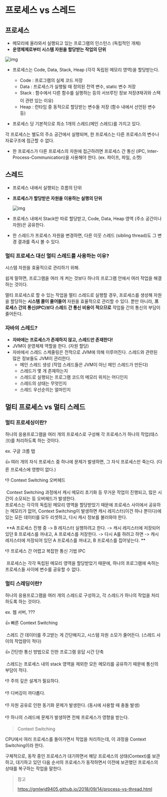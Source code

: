 # 프로세스 vs 스레드

## 프로세스

- 메모리에 올라와서 실행되고 있는 프로그램의 인스턴스 (독립적인 개체)
- **운영체제로부터 시스템 자원을 할당받는 작업의 단위**



![img](https://gmlwjd9405.github.io/images/os-process-and-thread/process.png)

- 프로세스는 Code, Data, Stack, Heap (각각 독립된 메모리 영역)을 할당받는다.
  - Code : 프로그램의 실제 코드 저장
  - Data : 프로세스가 실행될 때 정의된 전역 변수, static 변수 저장
  - Stack : 함수에서 다른 함수를 실행하는 등의 서브루틴 정보 저장(❗️재귀와 스택이 관련 있는 이유)
  - Heap : 런타임 중 동적으로 할당받는 변수들 저장 (함수 내에서 선언된 변수 등)

- 프로세스 당 기본적으로 최소 1개의 스레드(메인 스레드)를 가지고 있다.

각 프로세스는 별도의 주소 공간에서 실행되며, 한 프로세스는 다른 프로세스의 변수나 자료구조에 접근할 수 없다.

- 한 프로세스가 다른 프로세스의 자원에 접근하려면 프로세스 간 통신 (IPC, Inter-Process-Communication)을 사용해야 한다. (ex. 파이프, 파일, 소캣)



## 스레드

- 프로세스 내에서 실행되는 흐름의 단위

- **프로세스가 할당받은 자원을 이용하는 실행의 단위**

  

  ![img](https://gmlwjd9405.github.io/images/os-process-and-thread/thread.png)

- 프로세스 내에서 Stack만 따로 할당받고, Code, Data, Heap 영역 (주소 공간이나 자원)은 공유한다.

- 한 스레드가 프로세스 자원을 변경하면, 다른 이웃 스레드 (sibling thread)도 그 변경 결과를 즉시 볼 수 있다.



### 멀티 프로세스 대신 멀티 스레드를 사용하는 이유?

시스템 자원을 효율적으로 관리하기 위해.

쉽게 말하면, 프로그램을 여러 개 켜는 것보다 하나의 프로그램 안에서 여러 작업을 해결하는 것이다.

멀티 프로세스로 할 수 있는 작업을 멀티 스레드로 실행할 경우, 프로세스를 생성해 자원을 할당하는 **시스템 콜이 줄어들어** 자원을 효율적으로 관리할 수 있다. 뿐만 아니라, **프로세스 간의 통신(IPC)보다 스레드 간 통신 비용이 적으므로** 작업들 간의 통신의 부담이 줄어든다.





### 자바의 스레드?

- **자바에는 프로세스가 존재하지 않고, 스레드만 존재한다!**
- JVM이 운영체제 역할을 한다. (자원 할당)
- 자바에서 스레드 스케줄링은 전적으로 JVM에 의해 이루어진다. 스레드와 관련된 많은 정보들도 JVM이 관리한다.
  - 메인 스레드 생성 (작업 스레드들은 JVM이 아닌 메인 스레드가 만든다)
  - 스레드가 몇 개 존재하는지
  - 스레드로 실행되는 프로그램 코드의 메모리 위치는 어디인지
  - 스레드의 상태는 무엇인지
  - 스레드 우선순의는 얼마인지





## 멀티 프로세스 vs 멀티 스레드

### 멀티 프로세싱이란?

하나의 응용프로그램을 여러 개의 프로세스로 구성해 각 프로세스가 하나의 작업(태스크)를 처리하도록 하는 것이다.

ex. 구글 크롬 탭

👍 여러 개의 자식 프로세스 중 하나에 문제가 발생하면, 그 자식 프로세스만 죽는다. (다른 프로세스에 영향이 없다.)

👎 Context Switching 오버헤드

​	Context Switching 과정에서 캐시 메모리 초기화 등 무거운 작업이 진행되고, 많은 시간이 소모되는 등 오버헤드가 발생한다.  
​	프로세스는 각각의 독립된 메모리 영역을 할당받았기 때문에 프로세스 사이에서 공유하는 메모리가 없어, Context Switching이 발생하면 캐시 레지스터(이건 하나 뿐이다)에 있는 모든 데이터를 모두 리셋하고, 다시 캐시 정보를 불러와야 한다.

​		**A 프로세스 진행 중 -> B 레지스터 실행하려고 한다. -> 캐시 레지스터에 저장되어 있던 B 프로세스를 꺼내고, A 프로세스를 저장한다. -> 다시 A를 하려고 하면 -> 캐시 레지스터에 저장되어 있던 A 프로세스를 꺼내고, B 프로세스를 집어넣는다. ** 

👎 프로세스 간 어렵고 복잡한 통신 기법 IPC

​	프로세스는 각각 독립된 메모리 영역을 할당받았기 때문에, 하나의 프로그램에 속하는 프로세스들 사이에 변수를 공유할 수 없다.



### 멀티 스레딩이란?

하나의 응용프로그램을 여러 개의 스레드로 구성하고, 각 스레드가 하나의 작업을 처리하도록 하는 것이다.

ex. 웹 서버, ???

👍 빠른 Context Switching

​	스레드 간 데이터를 주고받는 게 간단해지고, 시스템 자원 소모가 줄어든다. (스레드 사이의 작업량이 적다)

👍 간단한 통신 방법으로 인한 프로그램 응답 시간 단축

​	스레드는 프로세스 내의 stack 영역을 제외한 모든 메모리를 공유하기 때문에 통신의 부담이 적다.

👎 주의 깊은 설계가 필요하다.

👎 디버깅이 까다롭다.

👎 자원 공유로 인한 동기화 문제가 발생한다. (동시에 사용할 때 충돌 발생)

👎 하나의 스레드에 문제가 발생하면 전체 프로세스가 영향을 받는다.







> Context Switching

CPU에서 여러 프로세스를 돌아가면서 작업을 처리하는데, 이 과정을 Context Switching이라 한다.

구체적으로, 동작 중인 프로세스가 대기하면서 해당 프로세스의 상태(Context)를 보관하고, 대기하고 있던 다음 순서의 프로세스가 동작하면서 이전에 보관했던 프로세스의 상태를 복구하는 작업을 말한다.







> 참고
>
> https://gmlwjd9405.github.io/2018/09/14/process-vs-thread.html  
> 

